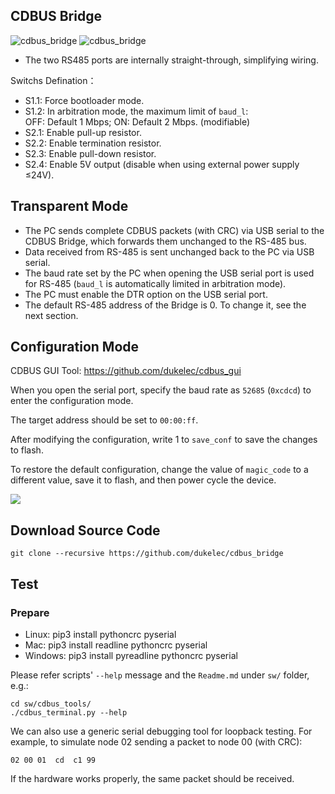 ## CDBUS Bridge

<img alt="cdbus_bridge" src="doc/img/cdbridge5.2.jpg">  
<img alt="cdbus_bridge" src="doc/img/cdbridge5.2_case.jpg">

 - The two RS485 ports are internally straight-through, simplifying wiring.

Switchs Defination：
 - S1.1: Force bootloader mode.
 - S1.2: In arbitration mode, the maximum limit of `baud_l`:  
         OFF: Default 1 Mbps; ON: Default 2 Mbps. (modifiable)
 - S2.1: Enable pull-up resistor.
 - S2.2: Enable termination resistor.
 - S2.3: Enable pull-down resistor.
 - S2.4: Enable 5V output (disable when using external power supply ≤24V).

## Transparent Mode

 - The PC sends complete CDBUS packets (with CRC) via USB serial to the CDBUS Bridge, which forwards them unchanged to the RS-485 bus.
 - Data received from RS-485 is sent unchanged back to the PC via USB serial.
 - The baud rate set by the PC when opening the USB serial port is used for RS-485 (`baud_l` is automatically limited in arbitration mode).
 - The PC must enable the DTR option on the USB serial port.
 - The default RS-485 address of the Bridge is 0. To change it, see the next section.

## Configuration Mode

CDBUS GUI Tool: https://github.com/dukelec/cdbus_gui

When you open the serial port, specify the baud rate as `52685` (`0xcdcd`) to enter the configuration mode.

The target address should be set to `00:00:ff`.

After modifying the configuration, write 1 to `save_conf` to save the changes to flash.

To restore the default configuration, change the value of `magic_code` to a different value, save it to flash, and then power cycle the device.

<img src="doc/img/cdgui2.png">


## Download Source Code

```
git clone --recursive https://github.com/dukelec/cdbus_bridge
```

## Test

### Prepare
 - Linux: pip3 install pythoncrc pyserial
 - Mac: pip3 install readline pythoncrc pyserial
 - Windows: pip3 install pyreadline pythoncrc pyserial

Please refer scripts' `--help` message and the `Readme.md` under `sw/` folder, e.g.:

```
cd sw/cdbus_tools/
./cdbus_terminal.py --help
```

We can also use a generic serial debugging tool for loopback testing. For example, to simulate node 02 sending a packet to node 00 (with CRC):
```
02 00 01  cd  c1 99
```

If the hardware works properly, the same packet should be received.

